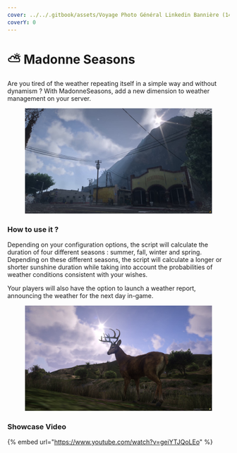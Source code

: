 ```yaml
---
cover: ../../.gitbook/assets/Voyage Photo Général Linkedin Bannière (14).png
coverY: 0
---
```


# ⛅ Madonne Seasons

Are you tired of the weather repeating itself in a simple way and without dynamism ? With MadonneSeasons, add a new dimension to weather management on your server.

<figure><img src="../../.gitbook/assets/vlcsnap-2023-05-30-11h33m31s478.png" alt=""><figcaption></figcaption></figure>

### How to use it ?

Depending on your configuration options, the script will calculate the duration of four different seasons : summer, fall, winter and spring. Depending on these different seasons, the script will calculate a longer or shorter sunshine duration while taking into account the probabilities of weather conditions consistent with your wishes.

Your players will also have the option to launch a weather report, announcing the weather for the next day in-game.

<figure><img src="../../.gitbook/assets/vlcsnap-2023-06-03-14h29m08s961.png" alt=""><figcaption></figcaption></figure>



### Showcase Video

{% embed url="https://www.youtube.com/watch?v=geiYTJQoLEo" %}
